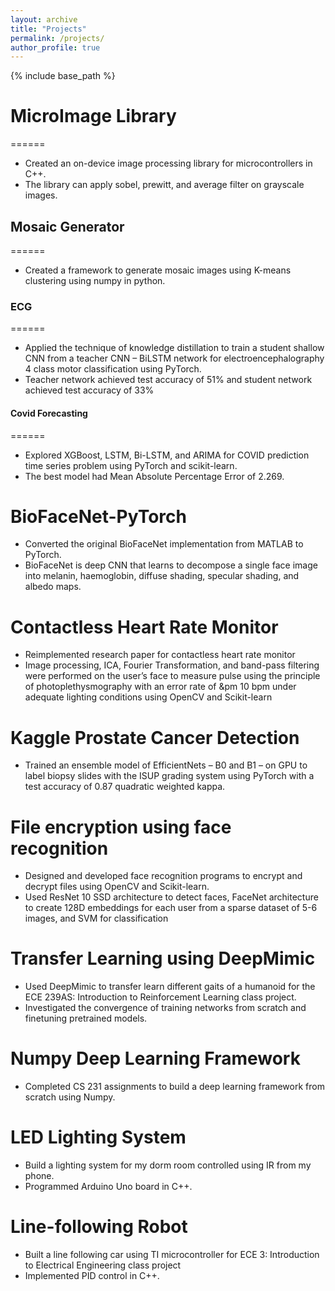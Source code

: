 ```yaml
---
layout: archive
title: "Projects"
permalink: /projects/
author_profile: true
---
```


{% include base_path %}


# MicroImage Library
======
* Created an on-device image processing library for microcontrollers in C++. 
* The library can apply sobel, prewitt, and average filter on grayscale images.

## Mosaic Generator
======
* Created a framework to generate mosaic images using K-means clustering using numpy in python. 
  
### ECG
======
* Applied the technique of knowledge distillation to train a student shallow CNN from a teacher CNN – BiLSTM network for electroencephalography 4 class motor classification using PyTorch.
* Teacher network achieved test accuracy of 51% and student network achieved test accuracy of 33%

#### Covid Forecasting
======
* Explored XGBoost, LSTM, Bi-LSTM, and ARIMA for COVID prediction time series problem using PyTorch and scikit-learn. 
* The best model had Mean Absolute Percentage Error of 2.269.
  
BioFaceNet-PyTorch
======
* Converted the original BioFaceNet implementation from MATLAB to PyTorch.
* BioFaceNet is deep CNN that learns to decompose a single face image into melanin, haemoglobin, diffuse shading, specular shading, and albedo maps.

Contactless Heart Rate Monitor 
======
* Reimplemented research paper for contactless heart rate monitor 
* Image processing, ICA, Fourier Transformation, and band-pass filtering were performed on the user’s face to measure pulse using the principle of photoplethysmography with an error rate of &pm 10 bpm under adequate lighting conditions using OpenCV and Scikit-learn

Kaggle Prostate Cancer Detection 
======
* Trained an ensemble model of EfficientNets – B0 and B1 – on GPU to label biopsy slides with the ISUP grading system using PyTorch with a test accuracy of 0.87 quadratic weighted kappa.

File encryption using face recognition
======
* Designed and developed face recognition programs to encrypt and decrypt files using OpenCV and Scikit-learn. 
* Used ResNet 10 SSD architecture to detect faces, FaceNet architecture to create 128D embeddings for each user from a sparse dataset of 5-6 images, and SVM for classification

Transfer Learning using DeepMimic
======
* Used DeepMimic to transfer learn different gaits of a humanoid for the ECE 239AS: Introduction to Reinforcement Learning class project. 
* Investigated the convergence of training networks from scratch and finetuning pretrained models. 
  
Numpy Deep Learning Framework
======
* Completed CS 231 assignments to build a deep learning framework from scratch using Numpy.
  
LED Lighting System
======
* Build a lighting system for my dorm room controlled using IR from my phone.
* Programmed Arduino Uno board in C++. 

Line-following Robot
======
* Built a line following car using TI microcontroller for ECE 3: Introduction to Electrical Engineering class project
* Implemented PID control in C++.

